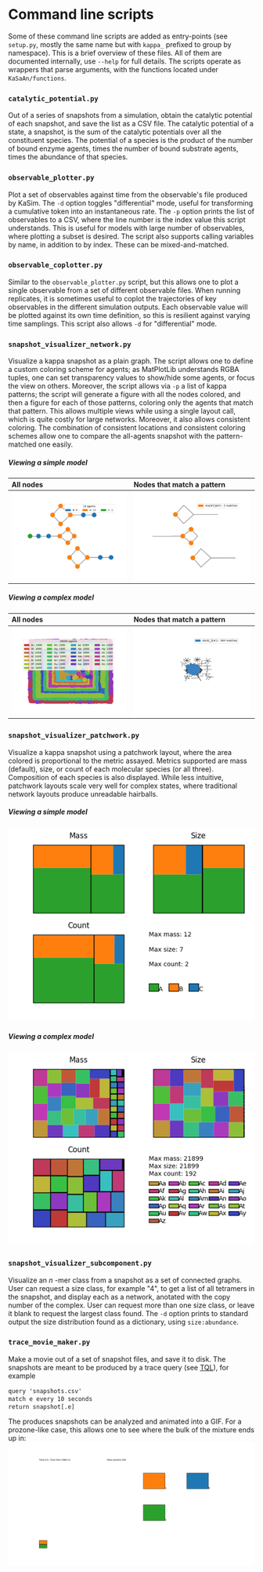 # Command line scripts

Some of these command line scripts are added as entry-points (see `setup.py`, mostly the same name but with `kappa_` prefixed to group by namespace). This is a brief overview of these files. All of them are documented internally, use `--help` for full details. The scripts operate as wrappers that parse arguments, with the functions located under `KaSaAn/functions`.


### `catalytic_potential.py`
Out of a series of snapshots from a simulation, obtain the catalytic potential of each snapshot, and save the list as a CSV file. The catalytic potential of a state, a snapshot, is the sum of the catalytic potentials over all the constituent species. The potential of a species is the product of the number of bound enzyme agents, times the number of bound substrate agents, times the abundance of that species.


### `observable_plotter.py`
Plot a set of observables against time from the observable's file produced by KaSim. The `-d` option toggles "differential" mode, useful for transforming a cumulative token into an instantaneous rate. The `-p` option prints the list of observables to a CSV, where the line number is the index value this script understands. This is useful for models with large number of observables, where plotting a subset is desired. The script also supports calling variables by name, in addition to by index. These can be mixed-and-matched.


### `observable_coplotter.py`
Similar to the `observable_plotter.py` script, but this allows one to plot a single observable from a set of different observable files. When running replicates, it is sometimes useful to coplot the trajectories of key observables in the different simulation outputs. Each observable value will be plotted against its own time definition, so this is resilient against varying time samplings. This script also allows `-d` for "differential" mode.


### `snapshot_visualizer_network.py`
Visualize a kappa snapshot as a plain graph. The script allows one to define a custom coloring scheme for agents; as MatPlotLib understands RGBA tuples, one can set transparency values to show/hide some agents, or focus the view on others. Moreover, the script allows via `-p` a list of kappa patterns; the script will generate a figure with all the nodes colored, and then a figure for each of those patterns, coloring only the agents that match that pattern. This allows multiple views while using a single layout call, which is quite costly for large networks. Moreover, it also allows consistent coloring. The combination of consistent locations and consistent coloring schemes allow one to compare the all-agents snapshot with the pattern-matched one easily.


##### Viewing a simple model
All nodes                               | Nodes that match a pattern
:---------------------------------------|:-----------------------------------------
![](../../models/kite_snap_network.png) | ![](../../models/kite_snap_network_0.png)


##### Viewing a complex model
All nodes                               | Nodes that match a pattern
:------------------------------------------------|:---------------------------------------------
![](../../models/alphabet_soup_snap_network.png) | ![](../../models/alphabet_soup_snap_network_0.png)


### `snapshot_visualizer_patchwork.py`
Visualize a kappa snapshot using a patchwork layout, where the area colored is proportional to the metric assayed. Metrics supported are mass (default), size, or count of each molecular species (or all three). Composition of each species is also displayed. While less intuitive, patchwork layouts scale very well for complex states, where traditional network layouts produce unreadable hairballs.


##### Viewing a simple model
![Simple snapshot as a patchwork](../../models/kite_snap_patchwork.png)

##### Viewing a complex model
![Complex snapshot as a patchwork](../../models/alphabet_soup_snap_patchwork.png)

### `snapshot_visualizer_subcomponent.py`
Visualize an _n_ -mer class from a snapshot as a set of connected graphs. User can request a size class, for example "4", to get a list of all tetramers in the snapshot, and display each as a network, anotated with the copy number of the complex. User can request more than one size class, or leave it blank to request the largest class found. The `-d` option prints to standard output the size distribution found as a dictionary, using `size:abundance`.

### `trace_movie_maker.py`
Make a movie out of a set of snapshot files, and save it to disk. The snapshots are meant to be produced by a trace query (see [TQL](https://github.com/jonathan-laurent/Kappa-TQL)), for example
```
query 'snapshots.csv'
match e every 10 seconds
return snapshot[.e]
```

The produces snapshots can be analyzed and animated into a GIF. For a prozone-like case, this allows one to see where the bulk of the mixture ends up in:
![Prozone movie](../../models/trace_viz/movie.gif)
